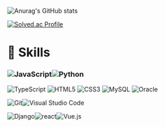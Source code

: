

![Anurag's GitHub stats](https://github-readme-stats.vercel.app/api?username=JonghyunLEE12&show_icons=true&theme=radical)



[![Solved.ac Profile](http://mazassumnida.wtf/api/v2/generate_badge?boj=future_nkrcb)](https://solved.ac/백준아이디/)



# :hammer: Skills

### ![JavaScript](https://img.shields.io/badge/JavaScript-F7DF1E.svg?&style=for-the-badge&logo=JavaScript&logoColor=white)![Python](https://img.shields.io/badge/Python-3776AB.svg?&style=for-the-badge&logo=Python&logoColor=white) 

![TypeScript](https://img.shields.io/badge/TypeScript-3178C6.svg?&style=for-the-badge&logo=TypeScript&logoColor=white) ![HTML5](https://img.shields.io/badge/HTML5-E34F26.svg?&style=for-the-badge&logo=HTML5&logoColor=white) ![CSS3](https://img.shields.io/badge/CSS3-1572B6.svg?&style=for-the-badge&logo=CSS3&logoColor=white) ![MySQL](https://img.shields.io/badge/MySQL-4479A1.svg?&style=for-the-badge&logo=MySQL&logoColor=white) ![Oracle](https://img.shields.io/badge/Oracle-F80000.svg?&style=for-the-badge&logo=Oracle&logoColor=white)

![Git](https://img.shields.io/badge/Git-F05032.svg?&style=for-the-badge&logo=Git&logoColor=white)![Visual Studio Code](https://img.shields.io/badge/Visual%20Studio%20Code-007ACC.svg?&style=for-the-badge&logo=Visual%20Studio%20Code&logoColor=white)

![Django](https://img.shields.io/badge/Django-80000.svg?&style=for-the-badge&logo=Django&logoColor=whilte)![react](https://img.shields.io/badge/React-#61DAFB.svg?&style=for-the-badge&logo=react&logoColor=black)![Vue.js](https://img.shields.io/badge/Vue-#4FC08D.svg?&style=for-the-badge&logo=vue.js&logoColor=black)
